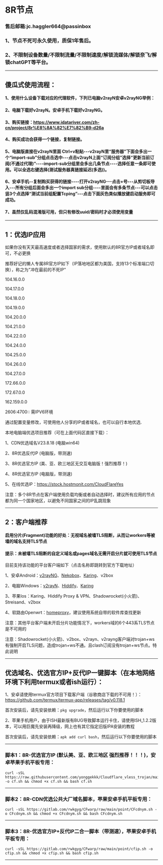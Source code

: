 # 8R节点
### 售后邮箱:jc.haggler664@passinbox
### 1、节点不死可永久使用，质保1年售后。
### 2、不限制设备数量/不限制流量/不限制速度/解锁流媒体/解锁奈飞/解锁chatGPT等平台。
--------------------------------
## 傻瓜式使用流程：
#### 1、使用什么设备下载对应的代理软件，下列已电脑v2rayN安卓v2rayNG举例：
#### 2、电脑下载好v2rayN。安卓手机下载好v2rayNG。
#### 3、购买链接：https://www.idatariver.com/zh-cn/project/8r%E8%8A%82%E7%82%B9-d26a
#### 4、购买成功会获得一个链接，复制链接。
#### 5、电脑版直接在v2rayN里面 Ctrl+v粘贴---v2rayN里“服务器”下面会多出一个“import-sub”分组点击选中---点击v2rayN上面“订阅分组”选择“更新当前订阅(不通过代理)”----import-sub分组里会多出几条节点----选择任意一条即可使用。可以全选右键选择(测试服务器真链接延迟(多选))。
#### 6、安卓手机--复制购买获得的链接----打开v2rayNG---点击+号---从剪切板导入---所有分组后面会多出一个import sub分组----里面会有多条节点---可以点击竖3个点选择“测试当前组配置Tcping”---点击下面灰色类似播放键启动服务即可成功。
#### 7、虽然仅乱码混淆版可用，但只有修改uuid/密码时才必须使用变量
-------------------------------------------------------------

## 1：优选IP应用

如果你没有天天最高速度或者选择国家的需求，使用默认的8R官方IP或者域名即可，不必更换

推荐好记的懒人专属8R官方IP如下（IP落地地区都为美国，支持13个标准端口切换），称之为"冲在最前的不死IP"

104.16.0.0 

104.17.0.0 

104.18.0.0 

104.19.0.0 

104.20.0.0 

104.21.0.0 

104.22.0.0 

104.24.0.0 

104.25.0.0 

104.26.0.0 

104.27.0.0 

172.66.0.0

172.67.0.0

162.159.0.0

2606:4700:: 需IPV6环境

通过配置变量修改，可使用他人分享的IP或者域名，也可以自行本地优选.

本地电脑端优选项目推荐（可在上面代码区直接下载）：

1、CDN优选域名V23.8.18 (电脑win64)

2、8R优选反代IP (电脑版，带测速)

3、8R优选官方IP (美、亚、欧三地区无交互电脑版！强烈推荐！)

4、8R优选官方IP (电脑版，带测速)

5、在线优选IP：https://stock.hostmonit.com/CloudFlareYes

注意：多个8R节点在客户端使用负载均衡或者自动选择时，建议所有应用的节点都为同一个国家地区，以避免不同国家之间的IP乱跳现象

---------------------------------

## 2：客户端推荐

#### 启用分片(Fragment)功能的好处：无视域名被墙TLS阻断，从而让workers等被墙的域名支持TLS节点
#### 提示：未被墙TLS阻断的自定义域名或pages域名无需开启分片就可使用TLS节点
 
目前支持该功能的平台客户端如下（点击名称即跳转到官方下载地址）

1、安卓Android：[v2rayNG](https://github.com/2dust/v2rayNG/tags)、[Nekobox](https://github.com/starifly/NekoBoxForAndroid/releases)、[Karing](https://github.com/KaringX/karing/tags)、v2box

2、电脑Windows：[v2rayN](https://github.com/2dust/v2rayN/tags)、[Hiddify](https://github.com/hiddify/hiddify-next/tags)、[Karing](https://github.com/KaringX/karing/tags)

3、苹果Ios：Karing、Hiddify Proxy & VPN、Shadowrocket(小火箭)、Streisand、v2box

4、软路由Openwrt：[homeproxy](https://github.com/yonggekkk/homeproxy/releases)，建议使用系统自带的软件库查找更新

注意：其他平台客户端未开启分片功能情况下，workers域的6个443系TLS节点是不可用的

注意：Shadowrocket(小火箭)、v2box、v2rayn、v2rayng客户端对trojan+ws有强制开启TLS问题，造成trojan+ws不通。且clash订阅没有trojan+ws节点。特此说明

---------------------------------

## 优选域名、优选官方IP+反代IP一键脚本（在本地网络环境下利用termux或者ish运行）：

1、安卓请使用termux官方项目下载客户端（谷歌商店下载的不可用！）：https://github.com/termux/termux-app/releases/tag/v0.118.1

首次安装后，请先安装依赖：```pkg upgrade```，然后运行以下你要使用的脚本

2、苹果手机用户，由于ISH最新版有BUG导致脚本运行卡住，请使用ISH_1.2.2版本，可以用巨魔先安装再降级，网上也有其它指定旧版IPA安装的教程

首次安装后，请先安装依赖：```apk add curl bash```，然后运行以下你要使用的脚本

-------------------------------------------------------------
### 脚本1：8R-优选官方IP (默认美、亚、欧三地区 强烈推荐！！！)，安卓苹果手机平板专用：
```
curl -sSL https://raw.githubusercontent.com/yonggekkk/Cloudflare_vless_trojan/main/cf/cf.sh -o cf.sh && chmod +x cf.sh && bash cf.sh
```
-------------------------------------------------------------

### 脚本2：8R-CDN优选公共大厂域名脚本，苹果安卓手机平板专用：
```
curl -sSL https://gitlab.com/rwkgyg/CFwarp/raw/main/point/CFcdnym.sh -o CFcdnym.sh && chmod +x CFcdnym.sh && bash CFcdnym.sh
```
------------------------------------------------------------------------
### 脚本3：8R-优选官方IP+反代IP二合一脚本（带测速），苹果安卓手机平板专用：
```
curl -sSL https://gitlab.com/rwkgyg/CFwarp/raw/main/point/cfip.sh -o cfip.sh && chmod +x cfip.sh && bash cfip.sh
```
-------------------------------------------------------------
